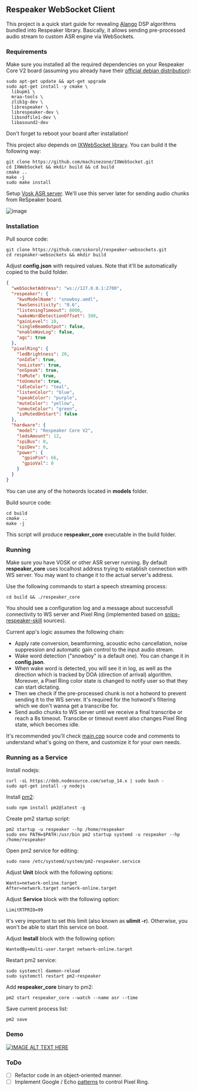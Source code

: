 ## Respeaker WebSocket Client

This project is a quick start guide for revealing [Alango](http://www.alango.com/) DSP algorithms bundled into Respeaker library. Basically, it allows sending pre-processed audio stream to custom ASR engine via WebSockets.

### Requirements

Make sure you installed all the required dependencies on your Respeaker Core V2 board (assuming you already have their [official debian distribution](http://respeaker.seeed.io/images/respeakerv2/debian/20180801/respeaker-debian-9-lxqt-sd-20180801-4gb.img.xz)):

```shell script
sudo apt-get update && apt-get upgrade
sudo apt-get install -y cmake \
  libupm1 \
  mraa-tools \
  zlib1g-dev \
  librespeaker \
  librespeaker-dev \
  libsndfile1-dev \
  libasound2-dev
```

Don't forget to reboot your board after installation!

This project also depends on [IXWebSocket library](https://machinezone.github.io/IXWebSocket/). You can build it the following way:

```shell script
git clone https://github.com/machinezone/IXWebSocket.git
cd IXWebSocket && mkdir build && cd build
cmake ..
make -j
sudo make install
```

Setup [Vosk ASR server](https://github.com/sskorol/asr-server). We'll use this server later for sending audio chunks from ReSpeaker board.

![image](https://user-images.githubusercontent.com/6638780/102908650-6ec77480-4480-11eb-8bfd-b8f3c65efd79.png)

### Installation

Pull source code:

```shell script
git clone https://github.com/sskorol/respeaker-websockets.git
cd respeaker-websockets && mkdir build
```

Adjust **config.json** with required values. Note that it'll be automatically copied to the build folder.
```json
{
  "webSocketAddress": "ws://127.0.0.1:2700",
  "respeaker": {
    "kwsModelName": "snowboy.umdl",
    "kwsSensitivity": "0.6",
    "listeningTimeout": 8000,
    "wakeWordDetectionOffset": 300,
    "gainLevel": 10,
    "singleBeamOutput": false,
    "enableWavLog": false,
    "agc": true
  },
  "pixelRing": {
    "ledBrightness": 20,
    "onIdle": true,
    "onListen": true,
    "onSpeak": true,
    "toMute": true,
    "toUnmute": true,
    "idleColor": "teal",
    "listenColor": "blue",
    "speakColor": "purple",
    "muteColor": "yellow",
    "unmuteColor": "green",
    "isMutedOnStart": false
  },
  "hardware": {
    "model": "Respeaker Core V2",
    "ledsAmount": 12,
    "spiBus": 0,
    "spiDev": 0,
    "power": {
      "gpioPin": 66,
      "gpioVal": 0
    }
  }
}
```

You can use any of the hotwords located in **models** folder.

Build source code:

```shell script
cd build
cmake ..
make -j
```

This script will produce **respeaker_core** executable in the build folder.

### Running

Make sure you have VOSK or other ASR server running. By default **respeaker_core** uses localhost address trying to establish connection with WS server. You may want to change it to the actual server's address.

Use the following commands to start a speech streaming process:
```shell script
cd build && ./respeaker_core
```

You should see a configuration log and a message about successfull connectivity to WS server and Pixel Ring (implemented based on [snips-respeaker-skill](https://github.com/snipsco/snips-skill-respeaker) sources).

Current app's logic assumes the following chain:

- Apply rate conversion, beamforming, acoustic echo cancellation, noise suppression and automatic gain control to the input audio stream.
- Wake word detection ("snowboy" is a default one). You can change it in **config.json**.
- When wake word is detected, you will see it in log, as well as the direction which is tracked by DOA (direction of arrival) algorithm. Moreover, a Pixel Ring color state is changed to notify user so that they can start dictating.
- Then we check if the pre-processed chunk is not a hotword to prevent sending it to the WS server. It's required for the hotword's filtering which we don't wanna get a transcribe for.
- Send audio chunks to WS server until we receive a final transcribe or reach a 8s timeout. Transcibe or timeout event also changes Pixel Ring state, which becomes idle.

It's recommended you'll check [main.cpp](https://github.com/sskorol/respeaker-websockets/blob/master/src/main.cpp) source code and comments to understand what's going on there, and customize it for your own needs.

### Running as a Service

Install nodejs:
```shell script
curl -sL https://deb.nodesource.com/setup_14.x | sudo bash -
sudo apt-get install -y nodejs
```

Install [pm2](https://pm2.keymetrics.io/docs/usage/quick-start/):
```shell script
sudo npm install pm2@latest -g
```

Create pm2 startup script:
```schell script
pm2 startup -u respeaker --hp /home/respeaker
sudo env PATH=$PATH:/usr/bin pm2 startup systemd -u respeaker --hp /home/respeaker
```

Open pm2 service for editing:
```shell script
sudo nano /etc/systemd/system/pm2-respeaker.service
```

Adjust **Unit** block with the following options:
```shell script
Wants=network-online.target
After=network.target network-online.target
```

Adjust **Service** block with the following option:
```shell script
LimitRTPRIO=99
```

It's very important to set this limit (also known as **ulimit -r**). Otherwise, you won't be able to start this service on boot.

Adjust **Install** block with the following option:
```shell script
WantedBy=multi-user.target network-online.target
```

Restart pm2 service:
```shell script
sudo systemctl daemon-reload
sudo systemctl restart pm2-respeaker
```

Add **respeaker_core** binary to pm2:
```shell script
pm2 start respeaker_core --watch --name asr --time
```

Save current process list:
```shell script
pm2 save
```

### Demo

[![IMAGE ALT TEXT HERE](https://img.youtube.com/vi/IAASoRu2ANU/0.jpg)](https://www.youtube.com/watch?v=IAASoRu2ANU)

### ToDo

- [ ] Refactor code in an object-oriented manner.
- [ ] Implement Google / Echo [patterns](https://github.com/respeaker/pixel_ring/blob/master/pixel_ring/pattern.py) to control Pixel Ring.
